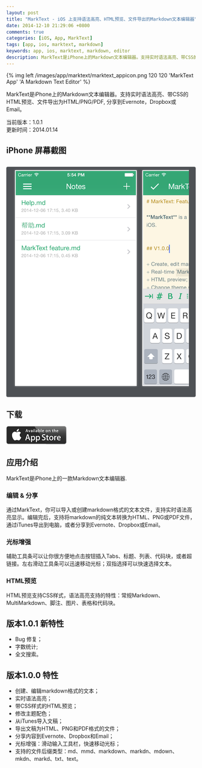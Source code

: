 ```yaml
---
layout: post
title: "MarkText - iOS 上支持语法高亮、HTML预览、文件导出的Markdown文本编辑器"
date: 2014-12-10 21:29:06 +0800
comments: true
categories: [iOS, App, MarkText]
tags: [app, ios, marktext, markdown]
keywords: app, ios, marktext, markdown, editor
description: MarkText是iPhone上的Markdown文本编辑器。支持实时语法高亮、带CSS的HTML预览、文件导出为HTML/PNG/PDF, 分享到Evernote，Dropbox或 Email。
---
```


{% img left /images/app/marktext/marktext_appicon.png 120 120 'MarkText App' 'A Markdown Text Editor' %}

MarkText是iPhone上的Markdown文本编辑器。支持实时语法高亮、带CSS的HTML预览、文件导出为HTML/PNG/PDF, 分享到Evernote，Dropbox或 Email。

当前版本：1.0.1  
更新时间：2014.01.14

## iPhone 屏幕截图

<div style="margin-top:30px;font-size:16px;line-height:20px;background:rgb(78,81,85);border-radius:4px;padding:4px;">
<div style="margin: 0 14px; max-height: 640px; min-height: 320px; overflow-x: auto; overflow-y: hidden; padding-bottom: 16px; white-space: nowrap;"><img style="border:2px solid white;margin:5px;box-shadow:0 0 5px rgba(220,220,220,0.5);width:320px;" src="/images/app/marktext/marktext_screenshot_1.png" alt="1"> <img style="border:2px solid white;margin:5px;box-shadow:0 0 5px rgba(220,220,220,0.5);width:320px;" src="/images/app/marktext/marktext_screenshot_2.png" alt="2"> <img style="border:2px solid white;margin:5px;box-shadow:0 0 5px rgba(220,220,220,0.5);width:320px;" src="/images/app/marktext/marktext_screenshot_3.png" alt="3"> <img style="border:2px solid white;margin:5px;box-shadow:0 0 5px rgba(220,220,220,0.5);width:320px;" src="/images/app/marktext/marktext_screenshot_4.png" alt="4"> <img style="border:2px solid white;margin:5px;box-shadow:0 0 5px rgba(220,220,220,0.5);width:320px;" src="/images/app/marktext/marktext_screenshot_5.png" alt="5"></div>
</div>


## 下载
  
[![从AppStore下载](/images/app/appstore_available.png)](https://itunes.apple.com/cn/app/marktext-markdown-text-editor/id948768793?mt=8)

## 应用介绍

<!--more-->
MarkText是iPhone上的一款Markdown文本编辑器.

### 编辑 & 分享

通过MarkText，你可以导入或创建markdown格式的文本文件，支持实时语法高亮显示。编辑完后，支持将markdown的纯文本转换为HTML、PNG或PDF文件，通过iTunes导出到电脑，或者分享到Evernote、Dropbox或Email。

### 光标增强

辅助工具条可以让你很方便地点击按钮插入Tabs、标题、列表、代码块，或者超链接。左右滑动工具条可以迅速移动光标；双指选择可以快速选择文本。

### HTML预览

HTML预览支持CSS样式，语法高亮支持的特性：常规Markdown、MultiMarkdown、脚注、图片、表格和代码块。

## 版本1.0.1 新特性

+ Bug 修复；
+ 字数统计;
+ 全文搜索。

## 版本1.0.0 特性

+ 创建、编辑markdown格式的文本；
+ 实时语法高亮；
+ 带CSS样式的HTML预览；
+ 修改主题配色；
+ 从iTunes导入文稿；
+ 导出文稿为HTML、PNG和PDF格式的文件；
+ 分享内容到Evernote、Dropbox和Email；
+ 光标增强：滑动输入工具栏，快速移动光标；
+ 支持的文件后缀类型：md、mmd、markdown、markdn、mdown、mkdn、markd、txt、text。


